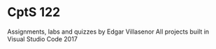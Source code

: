 # CptS 122
Assignments, labs and quizzes by Edgar Villasenor
All projects built in Visual Studio Code 2017